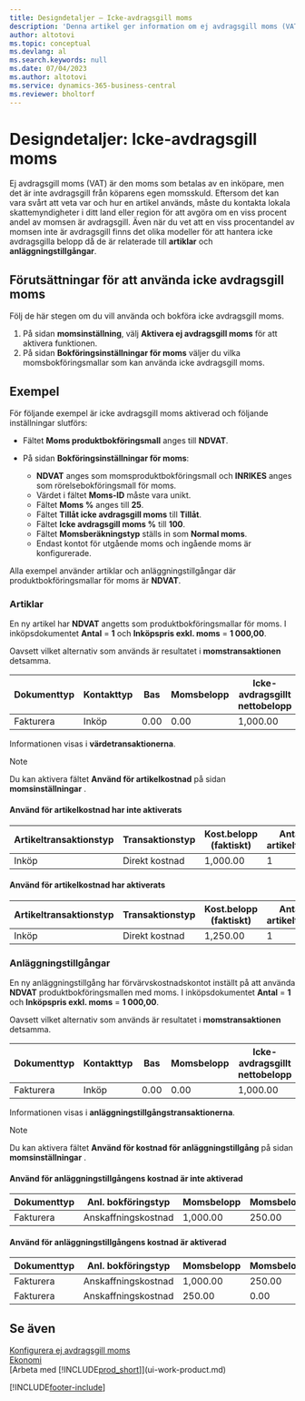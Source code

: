 ```yaml
---
title: Designdetaljer – Icke-avdragsgill moms
description: 'Denna artikel ger information om ej avdragsgill moms (VAT) är den moms som betalas av en inköpare, men det är inte avdragsgill från köparens egen momsskuld.'
author: altotovi
ms.topic: conceptual
ms.devlang: al
ms.search.keywords: null
ms.date: 07/04/2023
ms.author: altotovi
ms.service: dynamics-365-business-central
ms.reviewer: bholtorf
---
```


# Designdetaljer: Icke-avdragsgill moms

Ej avdragsgill moms (VAT) är den moms som betalas av en inköpare, men det är inte avdragsgill från köparens egen momsskuld. Eftersom det kan vara svårt att veta var och hur en artikel används, måste du kontakta lokala skattemyndigheter i ditt land eller region för att avgöra om en viss procent andel av momsen är avdragsgill. Även när du vet att en viss procentandel av momsen inte är avdragsgill finns det olika modeller för att hantera icke avdragsgilla belopp då de är relaterade till **artiklar** och **anläggningstillgångar**.

## Förutsättningar för att använda icke avdragsgill moms

Följ de här stegen om du vill använda och bokföra icke avdragsgill moms.

1. På sidan **momsinställning**, välj **Aktivera ej avdragsgill moms** för att aktivera funktionen.
2. På sidan **Bokföringsinställningar för moms** väljer du vilka momsbokföringsmallar som kan använda icke avdragsgill moms.

## Exempel

För följande exempel är icke avdragsgill moms aktiverad och följande inställningar slutförs:

- Fältet **Moms produktbokföringsmall** anges till **NDVAT**.
- På sidan **Bokföringsinställningar för moms**:

    - **NDVAT** anges som momsproduktbokföringsmall och **INRIKES** anges som rörelsebokföringsmall för moms.
    - Värdet i fältet **Moms-ID** måste vara unikt.
    - Fältet **Moms %** anges till **25**.
    - Fältet **Tillåt icke avdragsgill moms** till **Tillåt**.
    - Fältet **Icke avdragsgill moms %** till **100**.
    - Fältet **Momsberäkningstyp** ställs in som **Normal moms**.
    - Endast kontot för utgående moms och ingående moms är konfigurerade.

Alla exempel använder artiklar och anläggningstillgångar där produktbokföringsmallar för moms är **NDVAT**.

### Artiklar

En ny artikel har **NDVAT** angetts som produktbokföringsmallar för moms. I inköpsdokumentet **Antal** = **1** och **Inköpspris exkl. moms** = **1 000,00**.

Oavsett vilket alternativ som används är resultatet i **momstransaktionen** detsamma.

| Dokumenttyp | Kontakttyp | Bas | Momsbelopp | Icke-avdragsgillt nettobelopp | Icke-avdragsgillt momsbelopp |
|---|---|---|---|---|---|
| Fakturera | Inköp | 0.00 | 0.00 | 1,000.00 | 250.00 |

Informationen visas i **värdetransaktionerna**.

> [!NOTE]
> Du kan aktivera fältet **Använd för artikelkostnad** på sidan **momsinställningar** .

#### Använd för artikelkostnad har inte aktiverats

| Artikeltransaktionstyp | Transaktionstyp | Kost.belopp (faktiskt) | Antal i artikeltrans. |
|---|---|---|---|
| Inköp | Direkt kostnad | 1,000.00 | 1 |

#### Använd för artikelkostnad har aktiverats

| Artikeltransaktionstyp | Transaktionstyp | Kost.belopp (faktiskt) | Antal i artikeltrans. |
|---|---|---|---|
| Inköp | Direkt kostnad | 1,250.00 | 1 |

### Anläggningstillgångar

En ny anläggningstillgång har förvärvskostnadskontot inställt på att använda **NDVAT** produktbokföringsmallen med moms. I inköpsdokumentet **Antal** = **1** och **Inköpspris exkl. moms** = **1 000,00**.

Oavsett vilket alternativ som används är resultatet i **momstransaktionen** detsamma.

| Dokumenttyp | Kontakttyp | Bas | Momsbelopp | Icke-avdragsgillt nettobelopp | Icke-avdragsgillt momsbelopp |
|---|---|---|---|---|---|
| Fakturera | Inköp | 0.00 | 0.00 | 1,000.00 | 250.00 |

Informationen visas i **anläggningstillgångstransaktionerna**.

> [!NOTE]
> Du kan aktivera fältet **Använd för kostnad för anläggningstillgång** på sidan **momsinställningar** .

#### Använd för anläggningstillgångens kostnad är inte aktiverad

| Dokumenttyp | Anl. bokföringstyp | Momsbelopp | Momsbelopp |
|---|---|---|---|
| Fakturera | Anskaffningskostnad | 1,000.00 | 250.00 |

#### Använd för anläggningstillgångens kostnad är aktiverad

| Dokumenttyp | Anl. bokföringstyp | Momsbelopp | Momsbelopp |
|---|---|---|---|
| Fakturera | Anskaffningskostnad | 1,000.00 | 250.00 |
| Fakturera | Anskaffningskostnad | 250.00 | 0.00 |

## Se även

[Konfigurera ej avdragsgill moms](finance-setup-nondeductible-vat.md)  
[Ekonomi](finance.md)  
[Arbeta med [!INCLUDE[prod_short](includes/prod_short.md)]](ui-work-product.md)

[!INCLUDE[footer-include](includes/footer-banner.md)]
